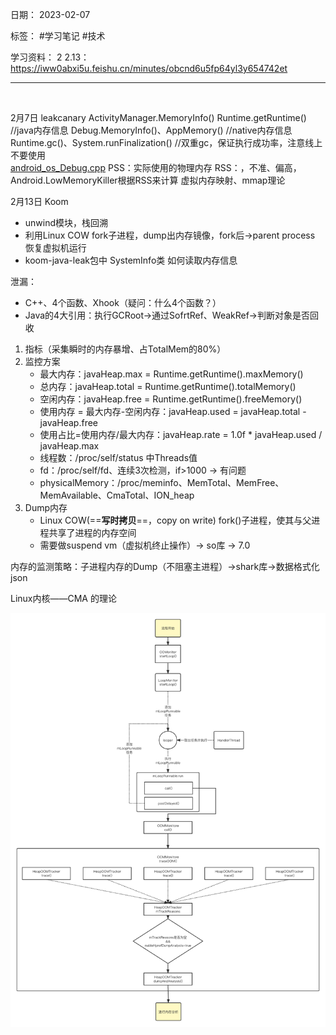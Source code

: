 日期： 2023-02-07

标签： #学习笔记 #技术

学习资料： 
2
2.13： https://iww0abxi5u.feishu.cn/minutes/obcnd6u5fp64yl3y654742et

---
<br>

2月7日
leakcanary
ActivityManager.MemoryInfo()
Runtime.getRuntime() //java内存信息
Debug.MemoryInfo()、AppMemory() //native内存信息
Runtime.gc()、System.runFinalization() //双重gc，保证执行成功率，注意线上不要使用   
[android_os_Debug.cpp](http://aospxref.com/android-10.0.0_r47/xref/frameworks/base/core/jni/android_os_Debug.cpp)
PSS：实际使用的物理内存
RSS：，不准、偏高，Android.LowMemoryKiller根据RSS来计算
虚拟内存映射、mmap理论

2月13日
Koom
- unwind模块，栈回溯
- 利用Linux COW fork子进程，dump出内存镜像，fork后->parent process 恢复虚拟机运行
- koom-java-leak包中 SystemInfo类 如何读取内存信息

泄漏：
- C++、4个函数、Xhook（疑问：什么4个函数？）
- Java的4大引用：执行GCRoot->通过SofrtRef、WeakRef->判断对象是否回收

1. 指标（采集瞬时的内存暴增、占TotalMem的80%）
2. 监控方案
	 - 最大内存：javaHeap.max = Runtime.getRuntime().maxMemory()
	 - 总内存：javaHeap.total = Runtime.getRuntime().totalMemory()
	 - 空闲内存：javaHeap.free = Runtime.getRuntime().freeMemory()
	 - 使用内存 = 最大内存-空闲内存：javaHeap.used = javaHeap.total - javaHeap.free
	 - 使用占比=使用内存/最大内存：javaHeap.rate = 1.0f * javaHeap.used / javaHeap.max
	 - 线程数：/proc/self/status 中Threads值
	 - fd：/proc/self/fd、连续3次检测，if>1000 -> 有问题
	 - physicalMemory：/proc/meminfo、MemTotal、MemFree、MemAvailable、CmaTotal、ION_heap
3. Dump内存
	- Linux COW(==**写时拷贝**==，copy on write) fork()子进程，使其与父进程共享了进程的内存空间
	- 需要做suspend vm（虚拟机终止操作）-> so库 -> 7.0

内存的监测策略：子进程内存的Dump（不阻塞主进程）->shark库->数据格式化json

Linux内核——CMA 的理论

![850](../99附件/20230214_oom.png)
